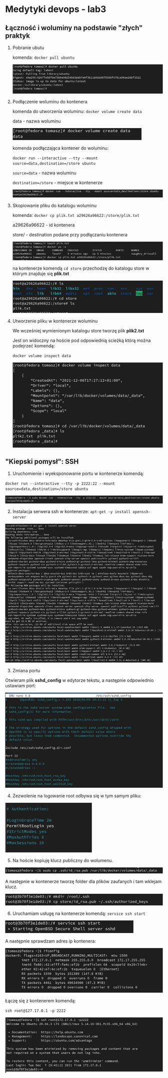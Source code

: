 # Medytyki devops - lab3

## Łączność i woluminy na podstawie "złych" praktyk

1. Pobranie ubutu

    komenda: `docker pull ubuntu`

    ![Zrzut_ekranu-1](1.jpg)
    
2. Podłączenie woluminu do kontenera

    komenda do utworzenia woluminu: `docker volume create data`

    data - nazwa woluminu

    ![Zrzut_ekranu-2](2.jpg)

    komenda podłączająca kontener do woluminu:

    `docker run --interactive --tty --mount source=data,destination=/store ubuntu`

    `source=data` - nazwa woluminu

    `destination=/store` - miejsce w kontenerze

    ![Zrzut_ekranu-3](3.jpg)


3. Skopiowanie pliku do katalogu woluminu

    komenda: 
    `docker cp plik.txt a29626a96622:/store/plik.txt`

    a29626a96622 - id kontenera 

    store/ - destination podane przy podłączaniu kontenera

    ![Zrzut_ekranu-4](4.jpg)

    na kontenerze komendą `cd store` przechodzę do katalogu store w którym znajduje się **plik.txt**

    ![Zrzut_ekranu-5](5.jpg)

4.  Utworzenie pliku w kontenerze woluminu

    We wcześniej wymienionym katalogu store tworzę plik **plik2.txt**

    Jest on widoczny na hoście pod odpowiednią scieżką którą można podejrzeć komendą:
    
     `docker volume inspect data`

    ![Zrzut_ekranu-6](6.jpg)


## "Kiepski pomysł": SSH

1. Uruchomienie i wyeksponowanie portu w kontenerze komendą:

`docker run --interactive --tty -p 2222:22 --mount source=data,destination=/store ubuntu`


![Zrzut_ekranu-7](7.jpg)

2. Instalacja serwera ssh w kontenerze: `apt-get -y install openssh-server`

![Zrzut_ekranu-8](8.jpg)

3. Zmiana portu

Otwieram plik **sshd_config** w edytorze tekstu, a następnie odpowiednio ustawiam port: 

![Zrzut_ekranu-9](9.jpg)

4. Zezwolenie na logowanie root odbywa się w tym samym pliku:

![Zrzut_ekranu-10](10.jpg)

5. Na hoście kopiuję klucz publiczny do wolumenu.

![Zrzut_ekranu-11](11.jpg)

A następnie w kontenerze tworzę folder dla plików zaufanych i tam wklejam klucz.

![Zrzut_ekranu-12](12.jpg)

6. Uruchamiam usługę na kontenerze komendą: `service ssh start`

![Zrzut_ekranu-13](13.jpg)

A następnie sprawdzam adres ip kontenera:

![Zrzut_ekranu-14](14.jpg)

Łączę się z kontenerem komendą:

`ssh root@127.17.0.1 -p 2222`

![Zrzut_ekranu-15](15.jpg)

